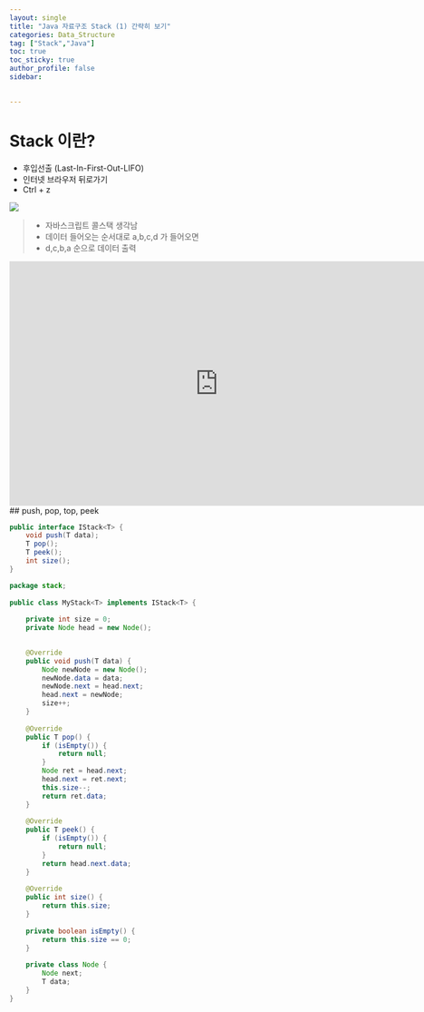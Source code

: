 ```yaml
---
layout: single
title: "Java 자료구조 Stack (1) 간략히 보기"
categories: Data_Structure
tag: ["Stack","Java"]
toc: true
toc_sticky: true
author_profile: false
sidebar:
  

---
```

# Stack 이란?

- 후입선출 (Last-In-First-Out-LIFO)
- 인터넷 브라우저 뒤로가기
- Ctrl + z

![](https://i.imgur.com/oBx3GHM.png)
>- 자바스크립트 콜스택 생각남
>- 데이터 들어오는 순서대로 a,b,c,d 가 들어오면
>- d,c,b,a 순으로 데이터 출력

<iframe width="736" height="431" src="https://www.youtube.com/embed/8aGhZQkoFbQ" title="어쨌든 이벤트 루프는 무엇입니까? | Philip Roberts | JSConf EU" frameborder="0" allow="accelerometer; autoplay; clipboard-write; encrypted-media; gyroscope; picture-in-picture; web-share" allowfullscreen>로딩중</iframe>
## push, pop, top, peek

```java
public interface IStack<T> {  
    void push(T data);  
    T pop();  
    T peek();  
    int size();  
}
```

```java
package stack;  
  
public class MyStack<T> implements IStack<T> {  
  
    private int size = 0;  
    private Node head = new Node();  
  

    @Override  
    public void push(T data) {  
        Node newNode = new Node();  
        newNode.data = data;  
        newNode.next = head.next;  
        head.next = newNode;  
        size++;  
    }  
  
    @Override  
    public T pop() {  
        if (isEmpty()) {  
            return null;  
        }  
        Node ret = head.next;  
        head.next = ret.next;  
        this.size--;  
        return ret.data;  
    }  
  
    @Override  
    public T peek() {  
        if (isEmpty()) {  
            return null;  
        }  
        return head.next.data;  
    }  
  
    @Override  
    public int size() {  
        return this.size;  
    }  
  
    private boolean isEmpty() {  
        return this.size == 0;  
    }  
  
    private class Node {  
        Node next;  
        T data;  
    }  
}
```